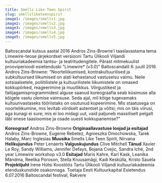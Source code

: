 ```yaml
---
title: Smells Like Teen Spirit
slug: smellsliketeenspirit
image1: /images/smells1.jpg
image2: /images/smells2.jpg
image3: /images/smells3.jpg
image4: /images/smells4.jpg
image5: /images/smells5.jpg
---
```

Baltoscandal kutsus aastal 2016 Andros Zins-Browne’i taaslavastama tema Limewire-teose järjekordset versiooni Tartu Ülikooli Viljandi kultuuriakadeemia tantsu- ja teatritudengitele. Pärast mitmekuulist prooviperioodi esietenduski "Limewire* (v3.0)" Baltoscandalil 6. juulil 2016.
Andros Zins-Browne: "Noorteliikumised, kontrakultuurilised ja subkultuursed liikumised on alati kehastanud vastuseisu vaimu. Neile sotsiaalsetele, poliitilistele ja kultuurilistele liikumistele on omased kokkupõrked, reageerimine ja muutlikkus. Võrgustikest ja failijagamisprogrammidest alguse saanud koreograafia seab küsimuse alla kõigele vastu olemise vaimsuse. Seda ajal, mil kõige tugevamaks kultuurivastaseks tööriistaks on osutunud kopeerimine. Mis staatusega on noorteliikumine, mis levitab võrdselt autentset ja võltsi; mis on täis viirusi, aga kunagi ei sure; mis ei loo midagi uut, vaid paljuneb massiliselt pelgalt läbi enese taasloomise ja osade uuesti kokkupanemise?"

**Koreograaf** Andros Zins-Browne
**Originaallavastuse loojad ja esitajad** Andros Zins-Browne, Eugenie Rebetez,
Agnieszka Dmochowska, Tarek Halaby, Marc Inglesias
**Muusika** Smells Like Teen Spirit, Nirvana
**Helikujundus** Peter Lenaerts
**Valguskujundus** Clive Mitchell
**Tänud** Xavier Le Roy, Sandy Williams, Jennifer Defays, Bojana Cvejic,
Sandra Iché, 2nd year Limewire workshop v3.0
**Esitajad** Maris Kahre, Karl Kask, Leanika Mändma, Reelika Poroson, Stella
Kruusamägi, Kadi Keskülla, Kristo Sauela
**Projektijuht** Irene Hütsi
Koostöös Tartu Ülikooli Viljandi kultuuriakadeemia etenduskunstide osakonnaga.
Toetaja Eesti Kultuurkapital
Esietendus 6.07.2016 Baltoscandal festival, Rakvere

